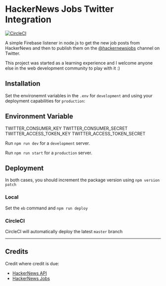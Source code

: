 # HackerNews Jobs Twitter Integration

[![CircleCI](https://circleci.com/gh/jcurlier/hackernews-jobs-twitter.svg?style=svg)](https://circleci.com/gh/jcurlier/hackernews-jobs-twitter)

A simple Firebase listener in node.js to get the new job posts from HackerNews and then to publish them on the [@hackernewsjobs](https://twitter.com/hackernewsjobs) channel on Twitter.

This project was started as a learning experience and I welcome anyone else in the web development community to play with it :)

## Installation

Set the environemnt variables in the `.env` for `development` and using your deployment capabilities for `production`:

Environment Variable
---
TWITTER_CONSUMER_KEY
TWITTER_CONSUMER_SECRET
TWITTER_ACCESS_TOKEN_KEY
TWITTER_ACCESS_TOKEN_SECRET

Run `npm run dev` for a `development` server.

Run `npm run start` for a `production` server.

## Deployment

In both cases, you should increment the package version using `npm version patch`

### Local

Set the `eb` command and `npm run deploy`

### CircleCI

CircleCI will automatically deploy the latest `master` branch

---

## Credits

Credit where credit is due:
* [HackerNews API](https://github.com/HackerNews/API)
* [HackerNews Jobs](https://news.ycombinator.com/jobs)

